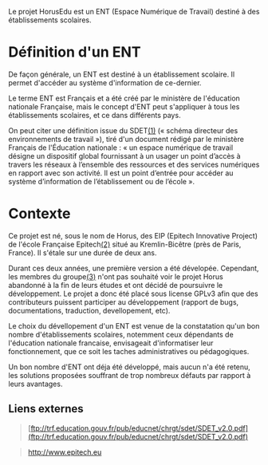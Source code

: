 Le projet HorusEdu est un ENT (Espace Numérique de Travail) destiné à des établissements scolaires.

# Définition d'un ENT #

De façon générale, un ENT est destiné à un établissement scolaire. Il permet d'accéder au système d'information de ce-dernier.

Le terme ENT est Français et a été créé par le ministère de l'éducation nationale Française, mais le concept d'ENT peut s'appliquer à tous les établissements scolaires, et ce dans différents pays.

On peut citer une définition issue du  SDET[(1)](ftp://trf.education.gouv.fr/pub/educnet/chrgt/sdet/SDET_v2.0.pdf) (« schéma directeur des environnements de travail »), tiré d'un document rédigé par le ministère Français de l'Éducation nationale : « un espace numérique de travail désigne un dispositif global fournissant à un usager un point d’accès à travers les réseaux à l’ensemble des ressources et des services numériques en rapport avec son activité. Il est un point d’entrée pour accéder au système d’information de l’établissement ou de l’école ».

# Contexte #
Ce projet est né, sous le nom de Horus, des EIP (Epitech Innovative Project) de l'école Française Epitech[(2)](http://www.epitech.eu) situé au Kremlin-Bicêtre (près de Paris, France). Il s'étale sur une durée de deux ans.

Durant ces deux années, une première version a été dévelopée. Cependant, les membres du groupe[(3)](team.md) n'ont pas souhaité voir le projet Horus abandonné à la fin de leurs études et ont décidé de poursuivre le développement. Le projet a donc été placé sous license GPLv3 afin que des contributeurs puissent participer au développement (rapport de bugs, documentations, traduction, devellopement, etc).

Le choix du dévellopement d'un ENT est venue de la constatation qu'un bon nombre d'établissements scolaires, notemment ceux dépendants de l'éducation nationale francaise, envisageait d'informatiser leur fonctionnement, que ce soit les taches administratives ou pédagogiques.

Un bon nombre d'ENT ont déja été développé, mais aucun n'a été retenu, les solutions proposées souffrant de trop nombreux défauts par rapport à leurs avantages.

## Liens externes ##
> [ftp://trf.education.gouv.fr/pub/educnet/chrgt/sdet/SDET_v2.0.pdf](ftp://trf.education.gouv.fr/pub/educnet/chrgt/sdet/SDET_v2.0.pdf)

> http://www.epitech.eu